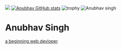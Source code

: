 ![](https://komarev.com/ghpvc/?username=AnubhavSingh0708)
[![Anubhav GitHub stats](https://github-readme-stats.vercel.app/api?username=anubhavsingh0708)](https://github.com/anubhavsingh0708)
![trophy](https://github-profile-trophy.vercel.app/?username=anubhavsingh0708)
![Anubhav singh](https://cdn.jsdelivr.net/gh/AnubhavSingh0708/AnubhavSingh0708@main/AS.jpeg)
# Anubhav Singh
[a beginning web devloper](https://github.com/AnubhavSingh0708)
